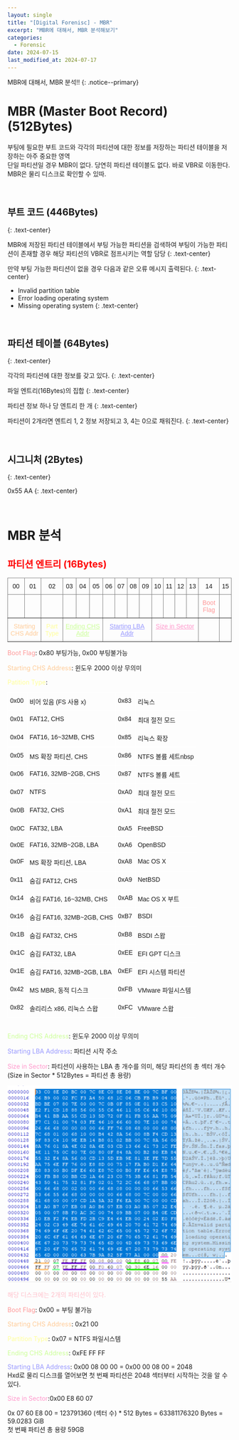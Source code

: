 ```yaml
---
layout: single
title: "[Digital Forenisc] - MBR"
excerpt: "MBR에 대해서, MBR 분석해보기"
categories:
  - Forensic
date: 2024-07-15
last_modified_at: 2024-07-17
---
```


MBR에 대해서, MBR 분석!!
{: .notice--primary}

# MBR (Master Boot Record) (512Bytes)

부팅에 필요한 부트 코드와 각각의 파티션에 대한 정보를 저장하는 파티션 테이블을 저장하는 아주 중요한 영역<br>
단일 파티션일 경우 MBR이 없다. 당연히 파티션 테이블도 없다. 바로 VBR로 이동한다.<br>
MBR은 물리 디스크로 확인할 수 있따.<br>

<br>

##  부트 코드 (446Bytes) 
{: .text-center}

MBR에 저장된 파티션 테이블에서 부팅 가능한 파티션을 검색하여 부팅이 가능한 파티션이 존재할 경우 해당 파티션의 VBR로 점프시키는 역할 담당
{: .text-center}

만약 부팅 가능한 파티션이 없을 경우 다음과 같은 오류 메시지 출력된다. 
{: .text-center}

- Invalid partition table
- Error loading operating system
- Missing operating system 
{: .text-center}

<br>

## 파티션 테이블 (64Bytes) 
{: .text-center}

각각의 파티션에 대한 정보를 갖고 있다.
{: .text-center}

파일 엔트리(16Bytes)의 집합
{: .text-center}

파티션 정보 하나 당 엔트리 한 개 
{: .text-center}

파티션이 2개라면 엔트리 1, 2 정보 저장되고 3, 4는 0으로 채워진다. 
{: .text-center} 

<br>

## 시그니처 (2Bytes) 
{: .text-center}

0x55 AA 
{: .text-center}

<br>

# MBR 분석

## <span style="color:red">파티션 엔트리 (16Bytes)</span>

<style type="text/css">
.tg  {border-collapse:collapse;border-spacing:0;}
.tg td{border-color:black;border-style:solid;border-width:1px;font-family:Arial, sans-serif;font-size:14px;
  overflow:hidden;padding:10px 5px;word-break:normal;}
.tg th{border-color:black;border-style:solid;border-width:1px;font-family:Arial, sans-serif;font-size:14px;
  font-weight:normal;overflow:hidden;padding:10px 5px;word-break:normal;}
.tg .tg-c3ow{border-color:inherit;text-align:center;vertical-align:top}
</style>
<table class="tg"><thead>
  <tr>
    <th class="tg-c3ow">00</th>
    <th class="tg-c3ow"> 01</th>
    <th class="tg-c3ow">02</th>
    <th class="tg-c3ow">03</th>
    <th class="tg-c3ow">04</th>
    <th class="tg-c3ow">05</th>
    <th class="tg-c3ow">06</th>
    <th class="tg-c3ow">07</th>
    <th class="tg-c3ow">08</th>
    <th class="tg-c3ow">09</th>
    <th class="tg-c3ow">10</th>
    <th class="tg-c3ow">11</th>
    <th class="tg-c3ow">12</th>
    <th class="tg-c3ow">13</th>
    <th class="tg-c3ow">14</th>
    <th class="tg-c3ow">15</th>
  </tr></thead>
<tbody>
  <tr>
    <td class="tg-c3ow"></td>
    <td class="tg-c3ow"></td>
    <td class="tg-c3ow"></td>
    <td class="tg-c3ow"></td>
    <td class="tg-c3ow"></td>
    <td class="tg-c3ow"></td>
    <td class="tg-c3ow"></td>
    <td class="tg-c3ow"></td>
    <td class="tg-c3ow"></td>
    <td class="tg-c3ow"></td>
    <td class="tg-c3ow"></td>
    <td class="tg-c3ow"></td>
    <td class="tg-c3ow"></td>
    <td class="tg-c3ow"></td>
    <td class="tg-c3ow" style="color:#FF9999">Boot Flag</td>
    <td class="tg-c3ow"></td>
  </tr>
  <tr>
    <td class="tg-c3ow" colspan="2" style="color:#FFCC99">Starting CHS Addr</td>
    <td class="tg-c3ow" style="color:#FFFF99">Part Type</td>
    <td class="tg-c3ow" colspan="3" ><a href="#1" style="color:#CCFF99">Ending CHS Addr</a></td>
    <td class="tg-c3ow" colspan="4" ><a href="#2" style="color:#9999FF">Starting LBA Addr</a></td>
    <td class="tg-c3ow" colspan="4" ><a href="#3" style="color:#FF99CC">Size in Sector</a></td>
    <td class="tg-c3ow"></td>
    <td class="tg-c3ow"></td>
  </tr>
</tbody></table>

<span style="color:#FF9999" name="1">Boot Flag</span>: 0x80 부팅가능, 0x00 부팅불가능

<span style="color:#FFCC99">Starting CHS Address</span>: 윈도우 2000 이상 무의미 

<span style="color:#FFFF99">Patition Type</span>: 
<style type="text/css">
.tg  {border-collapse:collapse;border-spacing:0;}
.tg td{border-color:black;border-style:solid;border-width:1px;font-family:Arial, sans-serif;font-size:14px;
  overflow:hidden;padding:10px 5px;word-break:normal;}
.tg th{border-color:black;border-style:solid;border-width:1px;font-family:Arial, sans-serif;font-size:14px;
  font-weight:normal;overflow:hidden;padding:10px 5px;word-break:normal;}
.tg .tg-0lax{border-color:#ffffff;text-align:left;vertical-align:top}
</style>
<table class="tg">
  <tr>
    <th class="tg-0lax">0x00</th>
    <th class="tg-0lax">비어 있음 (FS 사용 x)</th>
    <th class="tg-0lax">0x83</th>
    <th class="tg-0lax">리눅스</th>
  </tr>
<tbody>
  <tr>
    <td class="tg-0lax">0x01</td>
    <td class="tg-0lax">FAT12, CHS</td>
    <td class="tg-0lax">0x84</td>
    <td class="tg-0lax">최대 절전 모드</td>
  </tr>
  <tr>
    <td class="tg-0lax">0x04   </td>
    <td class="tg-0lax">FAT16, 16~32MB, CHS</td>
    <td class="tg-0lax">0x85</td>
    <td class="tg-0lax">리눅스 확장</td>
  </tr>
  <tr>
    <td class="tg-0lax">0x05</td>
    <td class="tg-0lax">MS 확장 파티션, CHS</td>
    <td class="tg-0lax">0x86</td>
    <td class="tg-0lax">NTFS 볼륨 세트nbsp</td>
  </tr>
  <tr>
    <td class="tg-0lax">0x06</td>
    <td class="tg-0lax">FAT16, 32MB~2GB, CHS</td>
    <td class="tg-0lax">0x87</td>
    <td class="tg-0lax">NTFS 볼륨 세트</td>
  </tr>
  <tr>
    <td class="tg-0lax">0x07</td>
    <td class="tg-0lax">NTFS</td>
    <td class="tg-0lax">0xA0</td>
    <td class="tg-0lax">최대 절전 모드</td>
  </tr>
  <tr>
    <td class="tg-0lax">0x0B</td>
    <td class="tg-0lax">FAT32, CHS</td>
    <td class="tg-0lax">0xA1</td>
    <td class="tg-0lax">최대 절전 모드</td>
  </tr>
  <tr>
    <td class="tg-0lax">0x0C</td>
    <td class="tg-0lax">FAT32, LBA</td>
    <td class="tg-0lax">0xA5</td>
    <td class="tg-0lax">FreeBSD</td>
  </tr>
  <tr>
    <td class="tg-0lax">0x0E</td>
    <td class="tg-0lax">FAT16, 32MB~2GB, LBA</td>
    <td class="tg-0lax">0xA6</td>
    <td class="tg-0lax">OpenBSD</td>
  </tr>
  <tr>
    <td class="tg-0lax">0x0F</td>
    <td class="tg-0lax">MS 확장 파티션, LBA</td>
    <td class="tg-0lax">0xA8</td>
    <td class="tg-0lax">Mac OS X</td>
  </tr>
  <tr>
    <td class="tg-0lax">0x11</td>
    <td class="tg-0lax">숨김 FAT12, CHS</td>
    <td class="tg-0lax">0xA9</td>
    <td class="tg-0lax">NetBSD</td>
  </tr>
  <tr>
    <td class="tg-0lax">0x14</td>
    <td class="tg-0lax">숨김 FAT16, 16~32MB, CHS</td>
    <td class="tg-0lax">0xAB</td>
    <td class="tg-0lax">Mac OS X 부트</td>
  </tr>
  <tr>
    <td class="tg-0lax">0x16</td>
    <td class="tg-0lax">숨김 FAT16, 32MB~2GB, CHS</td>
    <td class="tg-0lax">0xB7</td>
    <td class="tg-0lax">BSDI</td>
  </tr>
  <tr>
    <td class="tg-0lax">0x1B</td>
    <td class="tg-0lax">숨김 FAT32, CHS</td>
    <td class="tg-0lax">0xB8</td>
    <td class="tg-0lax">BSDI 스왑</td>
  </tr>
  <tr>
    <td class="tg-0lax">0x1C</td>
    <td class="tg-0lax">숨김 FAT32, LBA</td>
    <td class="tg-0lax">0xEE</td>
    <td class="tg-0lax">EFI GPT 디스크</td>
  </tr>
  <tr>
    <td class="tg-0lax">0x1E</td>
    <td class="tg-0lax">숨김 FAT16, 32MB~2GB, LBA</td>
    <td class="tg-0lax">0xEF</td>
    <td class="tg-0lax">EFI 시스템 파티션</td>
  </tr>
  <tr>
    <td class="tg-0lax">0x42</td>
    <td class="tg-0lax">MS MBR, 동적 디스크</td>
    <td class="tg-0lax">0xFB</td>
    <td class="tg-0lax">VMware 파일시스템</td>
  </tr>
  <tr>
    <td class="tg-0lax">0x82</td>
    <td class="tg-0lax">솔리리스 x86, 리눅스 스왑</td>
    <td class="tg-0lax">0xFC</td>
    <td class="tg-0lax">VMware 스왑</td>
  </tr>
</tbody></table>
<br>
<span style="color:#CCFF99" id = 1>Ending CHS Address</span>: 윈도우 2000 이상 무의미 

<span style="color:#9999FF" id = 2>Starting LBA Address</span>: 파티션 시작 주소

<span style="color:#FF99CC" id=3>Size in Sector</span>: 파티션이 사용하는 LBA 총 개수를 의미, 해당 파티션의 총 섹터 개수<br>
(Size in Sector * 512Bytes = 파티션 총 용량)

![MBR](/assets/forensic/MBR.png "MBR")

<span style="color:pink">해당 디스크에는 2개의 파티션이 있다.</span>

<span style="color:#FF9999">Boot Flag</span>: 0x00 = 부팅 불가능

<span style="color:#FFCC99">Starting CHS Address</span>: 0x21 00

<span style="color:#FFFF99">Partition Type</span>: 0x07 = NTFS 파일시스템

<span style="color:#CCFF99">Ending CHS Address</span>: 0xFE FF FF

<span style="color:#9999FF">Starting LBA Address</span>: 0x00 08 00 00 = 0x00 00 08 00 = 2048<br>
Hxd로 물리 디스크를 열어보면 첫 번째 파티션은 2048 섹터부터 시작하는 것을 알 수 있다. 

<span style="color:#FF99CC">Size in Sector</span>:0x00 E8 60 07

0x 07 60 E8 00 = 123791360 \(섹터 수\) * 512 Bytes = 63381176320 Bytes = 59.0283 GiB<br>
첫 번째 파티션 총 용량 59GB
